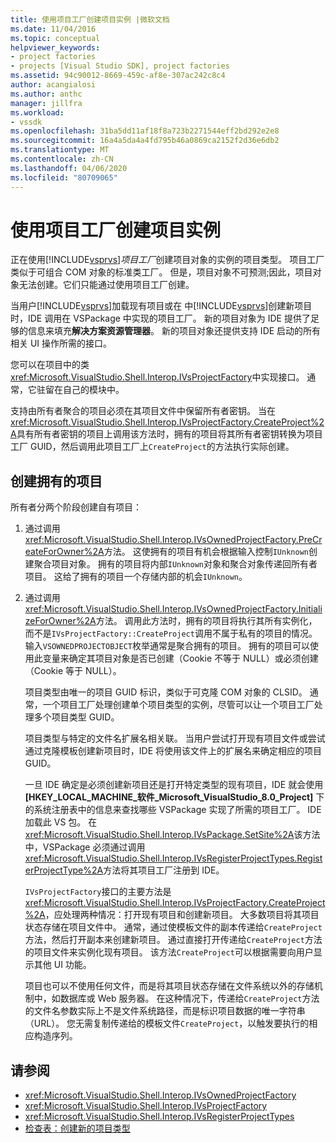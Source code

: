 ```yaml
---
title: 使用项目工厂创建项目实例 |微软文档
ms.date: 11/04/2016
ms.topic: conceptual
helpviewer_keywords:
- project factories
- projects [Visual Studio SDK], project factories
ms.assetid: 94c90012-8669-459c-af8e-307ac242c8c4
author: acangialosi
ms.author: anthc
manager: jillfra
ms.workload:
- vssdk
ms.openlocfilehash: 31ba5dd11af18f8a723b2271544eff2bd292e2e8
ms.sourcegitcommit: 16a4a5da4a4fd795b46a0869ca2152f2d36e6db2
ms.translationtype: MT
ms.contentlocale: zh-CN
ms.lasthandoff: 04/06/2020
ms.locfileid: "80709065"
---
```

# <a name="create-project-instances-by-using-project-factories"></a>使用项目工厂创建项目实例
正在使用[!INCLUDE[vsprvs](../../code-quality/includes/vsprvs_md.md)]*项目工厂*创建项目对象的实例的项目类型。 项目工厂类似于可组合 COM 对象的标准类工厂。 但是，项目对象不可预测;因此，项目对象无法创建。它们只能通过使用项目工厂创建。

 当用户[!INCLUDE[vsprvs](../../code-quality/includes/vsprvs_md.md)]加载现有项目或在 中[!INCLUDE[vsprvs](../../code-quality/includes/vsprvs_md.md)]创建新项目时，IDE 调用在 VSPackage 中实现的项目工厂。 新的项目对象为 IDE 提供了足够的信息来填充**解决方案资源管理器**。 新的项目对象还提供支持 IDE 启动的所有相关 UI 操作所需的接口。

 您可以在项目中的类<xref:Microsoft.VisualStudio.Shell.Interop.IVsProjectFactory>中实现接口。 通常，它驻留在自己的模块中。

 支持由所有者聚合的项目必须在其项目文件中保留所有者密钥。 当在<xref:Microsoft.VisualStudio.Shell.Interop.IVsProjectFactory.CreateProject%2A>具有所有者密钥的项目上调用该方法时，拥有的项目将其所有者密钥转换为项目工厂 GUID，然后调用此项目工厂上`CreateProject`的方法执行实际创建。

## <a name="create-an-owned-project"></a>创建拥有的项目
 所有者分两个阶段创建自有项目：

1. 通过调用<xref:Microsoft.VisualStudio.Shell.Interop.IVsOwnedProjectFactory.PreCreateForOwner%2A>方法。 这使拥有的项目有机会根据输入控制`IUnknown`创建聚合项目对象。 拥有的项目将内部`IUnknown`对象和聚合对象传递回所有者项目。 这给了拥有的项目一个存储内部的机会`IUnknown`。

2. 通过调用<xref:Microsoft.VisualStudio.Shell.Interop.IVsOwnedProjectFactory.InitializeForOwner%2A>方法。 调用此方法时，拥有的项目将执行其所有实例化，而不是`IVsProjectFactory::CreateProject`调用不属于私有的项目的情况。 输入`VSOWNEDPROJECTOBJECT`枚举通常是聚合拥有的项目。 拥有的项目可以使用此变量来确定其项目对象是否已创建（Cookie 不等于 NULL）或必须创建（Cookie 等于 NULL）。

   项目类型由唯一的项目 GUID 标识，类似于可克隆 COM 对象的 CLSID。 通常，一个项目工厂处理创建单个项目类型的实例，尽管可以让一个项目工厂处理多个项目类型 GUID。

   项目类型与特定的文件名扩展名相关联。 当用户尝试打开现有项目文件或尝试通过克隆模板创建新项目时，IDE 将使用该文件上的扩展名来确定相应的项目 GUID。

   一旦 IDE 确定是必须创建新项目还是打开特定类型的现有项目，IDE 就会使用 **[HKEY_LOCAL_MACHINE_软件_Microsoft_VisualStudio_8.0_Project]** 下的系统注册表中的信息来查找哪些 VSPackage 实现了所需的项目工厂。 IDE 加载此 VS 包。 在<xref:Microsoft.VisualStudio.Shell.Interop.IVsPackage.SetSite%2A>该方法中，VSPackage 必须通过调用<xref:Microsoft.VisualStudio.Shell.Interop.IVsRegisterProjectTypes.RegisterProjectType%2A>方法将其项目工厂注册到 IDE。

   `IVsProjectFactory`接口的主要方法是<xref:Microsoft.VisualStudio.Shell.Interop.IVsProjectFactory.CreateProject%2A>，应处理两种情况：打开现有项目和创建新项目。 大多数项目将其项目状态存储在项目文件中。 通常，通过使模板文件的副本传递给`CreateProject`方法，然后打开副本来创建新项目。 通过直接打开传递给`CreateProject`方法的项目文件来实例化现有项目。 该方法`CreateProject`可以根据需要向用户显示其他 UI 功能。

   项目也可以不使用任何文件，而是将其项目状态存储在文件系统以外的存储机制中，如数据库或 Web 服务器。 在这种情况下，传递给`CreateProject`方法的文件名参数实际上不是文件系统路径，而是标识项目数据的唯一字符串（URL）。 您无需复制传递给的模板文件`CreateProject`，以触发要执行的相应构造序列。

## <a name="see-also"></a>请参阅
- <xref:Microsoft.VisualStudio.Shell.Interop.IVsOwnedProjectFactory>
- <xref:Microsoft.VisualStudio.Shell.Interop.IVsProjectFactory>
- <xref:Microsoft.VisualStudio.Shell.Interop.IVsRegisterProjectTypes>
- [检查表：创建新的项目类型](../../extensibility/internals/checklist-creating-new-project-types.md)
